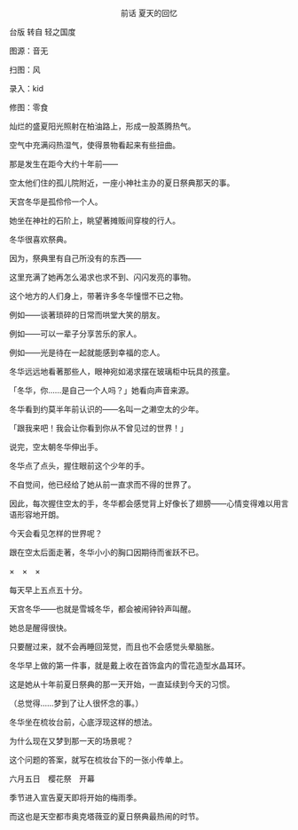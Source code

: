<p align="center">前话 夏天的回忆</p>

台版 转自 轻之国度

图源：音无

扫图：风

录入：kid

修图：零食

灿烂的盛夏阳光照射在柏油路上，形成一股蒸腾热气。

空气中充满闷热湿气，使得景物看起来有些扭曲。

那是发生在距今大约十年前——

空太他们住的孤儿院附近，一座小神社主办的夏日祭典那天的事。

天宫冬华是孤伶伶一个人。

她坐在神社的石阶上，眺望著摊贩间穿梭的行人。

冬华很喜欢祭典。

因为，祭典里有自己所没有的东西——

这里充满了她再怎么渴求也求不到、闪闪发亮的事物。

这个地方的人们身上，带著许多冬华憧憬不已之物。

例如——谈著琐碎的日常而哄堂大笑的朋友。

例如——可以一辈子分享苦乐的家人。

例如——光是待在一起就能感到幸福的恋人。

冬华远远地看著那些人，眼神宛如渴求摆在玻璃柜中玩具的孩童。

「冬华，你……是自己一个人吗？」她看向声音来源。

冬华看到约莫半年前认识的——名叫一之濑空太的少年。

「跟我来吧！我会让你看到你从不曾见过的世界！」

说完，空太朝冬华伸出手。

冬华点了点头，握住眼前这个少年的手。

不自觉间，他已经给了她从前一直求而不得的世界了。

因此，每次握住空太的手，冬华都会感觉背上好像长了翅膀——心情变得难以用言语形容地开朗。

今天会看见怎样的世界呢？

跟在空太后面走著，冬华小小的胸口因期待而雀跃不已。

×　×　×

每天早上五点五十分。

天宫冬华——也就是雪城冬华，都会被闹钟铃声叫醒。

她总是醒得很快。

只要醒过来，就不会再睡回笼觉，而且也不会感觉头晕脑胀。

冬华早上做的第一件事，就是戴上收在首饰盒内的雪花造型水晶耳环。

这是她从十年前夏日祭典的那一天开始，一直延续到今天的习惯。

（总觉得……梦到了让人很怀念的事。）

冬华坐在梳妆台前，心底浮现这样的想法。

为什么现在又梦到那一天的场景呢？

这个问题的答案，就写在梳妆台下的一张小传单上。

六月五日　樱花祭　开幕

季节进入宣告夏天即将开始的梅雨季。

而这也是天空都市奥克塔薇亚的夏日祭典最热闹的时节。

